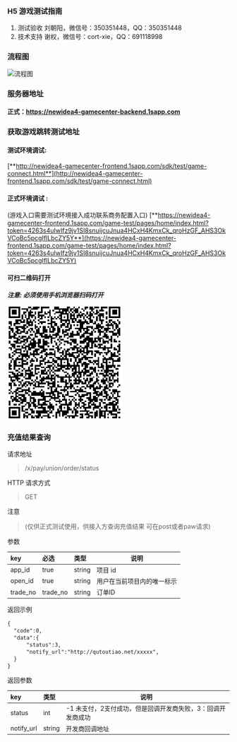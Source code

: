 ### H5 游戏测试指南
1. 测试验收 刘朝阳，微信号：350351448，QQ：350351448
2. 技术支持 谢权，微信号：cort-xie，QQ：691118998
### 流程图
![流程图](/out/sequence/test.png "流程图")

### 服务器地址
#### 正式：https://newidea4-gamecenter-backend.1sapp.com

### 获取游戏跳转测试地址
#### 测试环境调试:
[**http://newidea4-gamecenter-frontend.1sapp.com/sdk/test/game-connect.html**](http://newidea4-gamecenter-frontend.1sapp.com/sdk/test/game-connect.html)
#### 正式环境调试 :
(游戏入口需要测试环境接入成功联系商务配置入口)
[**https://newidea4-gamecenter-frontend.1sapp.com/game-test/pages/home/index.html?token=4263s4uIwIfz9jv1SI8snuijcuJnua4HCxH4KmxCk_qroHzGF_AHS3OkVCoBc5pcgIflLbcZY5Y**](https://newidea4-gamecenter-frontend.1sapp.com/game-test/pages/home/index.html?token=4263s4uIwIfz9jv1SI8snuijcuJnua4HCxH4KmxCk_qroHzGF_AHS3OkVCoBc5pcgIflLbcZY5Y)
#### 可扫二维码打开
***注意: 必须使用手机浏览器扫码打开***

![二维码](/out/sequence/qr.png "二维码")
### 充值结果查询
请求地址
> /x/pay/union/order/status

HTTP 请求方式
> GET

注意
> (仅供正式测试使用，供接入方查询充值结果 可在post或者paw请求)

参数

| key  | 必选 | 类型   | 说明     |
| :--- | :--- | :----- | -------- |
| app_id | true | string | 项目 id    |
| open_id | true | string | 用户在当前项目内的唯一标示 |
|trade_no |trade_no|string| 订单ID       |  
返回示例

```
{
  "code":0,
  "data":{
      "status":3,
      "notify_url":"http://qutoutiao.net/xxxxx",
  }
}
```

返回参数

| key       | 类型   | 说明                   |
| :-------- | :----- | ---------------------- |
| status  | int | -1 未支付，2支付成功，但是回调开发商失败，3：回调开发商成功             |
| notify_url | string |开发商回调地址                 |